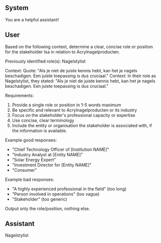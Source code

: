 ## System

You are a helpful assistant!

## User


Based on the following context, determine a clear, concise role or position for the stakeholder Isa in relation to Acrylnagelproducten.

Previously identified role(s): Nagelstylist

Context:
Quote: "Als je niet de juiste kennis hebt, kan het je nagels beschadigen. Een juiste toepassing is dus cruciaal."
Context: In their role as Nagelstylist, they stated: "Als je niet de juiste kennis hebt, kan het je nagels beschadigen. Een juiste toepassing is dus cruciaal."

Requirements:
1. Provide a single role or position in 1-5 words maximum
2. Be specific and relevant to Acrylnagelproducten or its industry
3. Focus on the stakeholder's professional capacity or expertise
4. Use concise, clear terminology
5. Include the entity or organisation the stakeholder is associated with, if the information is available.

Example good responses:
- "Chief Technology Officer of [Institution NAME]"
- "Industry Analyst at [Entity NAME]"
- "Solar Energy Expert"
- "Investment Director for [Entity NAME]"
- "Consumer"

Example bad responses:
- "A highly experienced professional in the field" (too long)
- "Person involved in operations" (too vague)
- "Stakeholder" (too generic)

Output only the role/position, nothing else.


## Assistant

Nagelstylist

